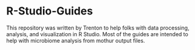 # R-Studio-Guides
 This repository was written by Trenton to help folks with data processing, analysis, and visualization in R Studio. Most of the guides are intended to help with microbiome analysis from mothur output files. 
